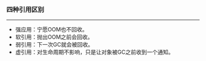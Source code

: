 ### 四种引用区别
---

* 强应用：宁愿OOM也不回收。
* 软引用：抛出OOM之前会回收。
* 弱引用：下一次GC就会被回收。
* 虚引用：对生命周期不影响，只是让对象被GC之前收到一个通知。